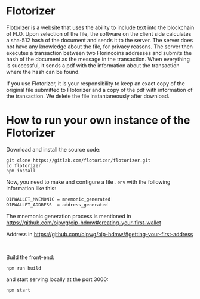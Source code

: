 # Flotorizer

Flotorizer is a website that uses the ability to include text into the blockchain of FLO. Upon selection of the file, the software on the client side calculates a sha-512 hash of the document and sends it to the server. The server does not have any knowledge about the file, for privacy reasons. The server then executes a transaction between two Florincoins addresses and submits the hash of the document as the message in the transaction. When everything is successful, it sends a pdf with the information about the transaction where the hash can be found.

If you use Flotorizer, it is your responsibility to keep an exact copy of the original file submitted to Flotorizer and a copy of the pdf with information of the transaction. We delete the file instantaneously after download.

# How to run your own instance of the Flotorizer

Download and install the source code:
```
git clone https://gitlab.com/flotorizer/flotorizer.git
cd flotorizer
npm install
```

Now, you need to make and configure a file `.env` with the following information like this:

```bash
OIPWALLET_MNEMONIC = mnemonic_generated
OIPWALLET_ADDRESS  = address_generated
```
The mnemonic generation process is mentioned in
https://github.com/oipwg/oip-hdmw#creating-your-first-wallet

Address in https://github.com/oipwg/oip-hdmw/#getting-your-first-address

<br/>

Build the front-end:
```
npm run build
```

and start serving locally at the port 3000:
```
npm start
```
